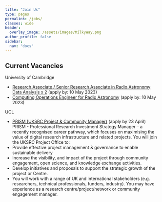 ```yaml
---
title: "Join Us"
type: pages
permalink: /jobs/
classes: wide
header:
  overlay_image: /assets/images/MilkyWay.png
author_profile: false
sidebar: 
  nav: "docs"
---
```

## Current Vacancies ##
University of Cambridge
- [Research Associate / Senior Research Associate in Radio Astronomy Data Analysis x 2](https://www.jobs.cam.ac.uk/job/40377/) (apply by: 10 May 2023)
- [Computing Operations Engineer for Radio Astronomy](https://www.jobs.cam.ac.uk/job/40379/) (apply by: 10 May 2023)

UCL 
- [PRISM (UKSRC Project & Community Manager)](https://www.ucl.ac.uk/work-at-ucl/search-ucl-jobs/details?jobId=8520&jobTitle=Professional%20Research%20Investment%20Strategy%20Manager) (apply by 23 April)
PRISM - Professional Research Investment Strategy Manager – a recently recognised career pathway, which focuses on maximising the value of digital research infrastructure and related projects. You will join the UKSRC Project Office to:  
- Provide effective project management & governance to enable sustainable delivery  
- Increase the visibility, and impact of the project through community engagement, open science, and knowledge exchange activities.
- Develop initiatives and proposals to support the strategic growth of the project or Centre.
- You will work with a range of UK and international stakeholders (e.g. researchers, technical professionals, funders, industry).
You may have experience as a research centre/project/network or community engagement manager.  


